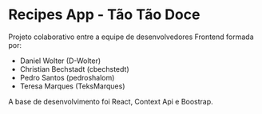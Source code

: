 # Recipes App - Tão Tão Doce

Projeto colaborativo entre a equipe de desenvolvedores Frontend formada por:

+ Daniel Wolter (D-Wolter)
+ Christian Bechstadt (cbechstedt)
+ Pedro Santos (pedroshalom)
+ Teresa Marques (TeksMarques)

A base de desenvolvimento foi React, Context Api e Boostrap.
